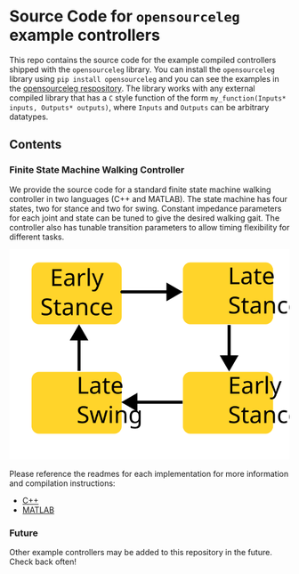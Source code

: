 # Source Code for `opensourceleg` example controllers
This repo contains the source code for the example compiled controllers shipped with the `opensourceleg` library. You can install the `opensourceleg` library using `pip install opensourceleg` and you can see the examples in the [opensourceleg respository](https://github.com/neurobionics/opensourceleg/tree/main/examples). The library works with any external compiled library that has a `C` style function of the form `my_function(Inputs* inputs, Outputs* outputs)`, where `Inputs` and `Outputs` can be arbitrary datatypes.

## Contents
### Finite State Machine Walking Controller
We provide the source code for a standard finite state machine walking controller in two languages (C++ and MATLAB). 
The state machine has four states, two for stance and two for swing. Constant impedance parameters for each joint and state can be tuned to give the desired walking gait. The controller also has tunable transition parameters to allow timing flexibility for different tasks. 

![Schematic of the Finite State Machine Logic](/assets/FSM_Diagram.svg)

Please reference the readmes for each implementation for more information and compilation instructions:
- [C++](/Finite%20State%20Machine%20Walking%20Controller/CPP/)
- [MATLAB](/Finite%20State%20Machine%20Walking%20Controller/Matlab/)

### Future
Other example controllers may be added to this repository in the future. Check back often!